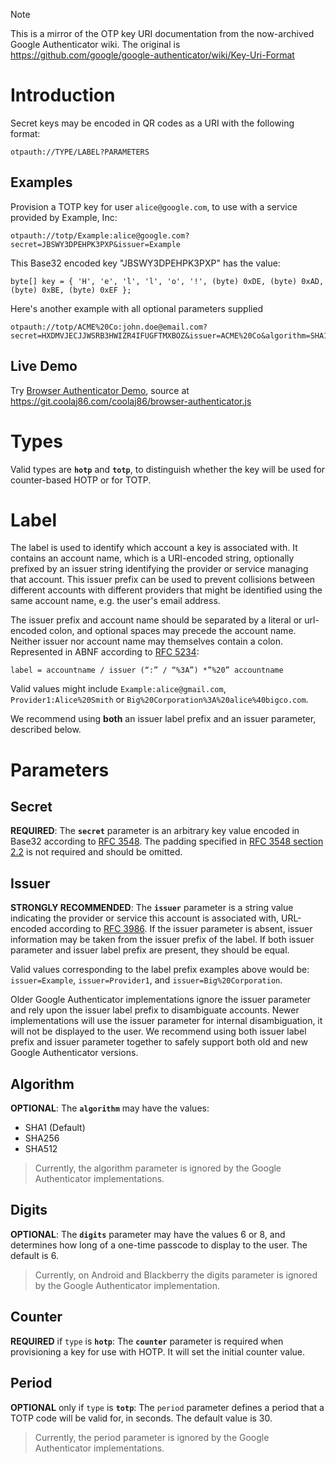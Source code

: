 > [!NOTE]
> This is a mirror of the OTP key URI documentation from
> the now-archived Google Authenticator wiki.
> The original is
> https://github.com/google/google-authenticator/wiki/Key-Uri-Format

Introduction
============

Secret keys may be encoded in QR codes as a URI with the following format:

```
otpauth://TYPE/LABEL?PARAMETERS
```

Examples
--------

Provision a TOTP key for user `alice@google.com`, to use with a service provided by Example, Inc:

```
otpauth://totp/Example:alice@google.com?secret=JBSWY3DPEHPK3PXP&issuer=Example
```

This Base32 encoded key "JBSWY3DPEHPK3PXP" has the value:

```
byte[] key = { 'H', 'e', 'l', 'l', 'o', '!', (byte) 0xDE, (byte) 0xAD, (byte) 0xBE, (byte) 0xEF };
```

Here's another example with all optional parameters supplied

```
otpauth://totp/ACME%20Co:john.doe@email.com?secret=HXDMVJECJJWSRB3HWIZR4IFUGFTMXBOZ&issuer=ACME%20Co&algorithm=SHA1&digits=6&period=30
```

Live Demo
---------

Try [Browser Authenticator Demo](https://authenticator.ppl.family/), source at <https://git.coolaj86.com/coolaj86/browser-authenticator.js>

Types
=====

Valid types are **`hotp`** and **`totp`**, to distinguish whether the key will be used
for counter-based HOTP or for TOTP.

Label
=====

The label is used to identify which account a key is associated with. It contains an account
name, which is a URI-encoded string, optionally prefixed by an issuer string identifying
the provider or service managing that account. This issuer prefix can be used to prevent
collisions between different accounts with different providers that might be identified
using the same account name, e.g. the user's email address.

The issuer prefix and account name should be separated by a literal or url-encoded colon,
and optional spaces may precede the account name. Neither issuer nor account name may
themselves contain a colon. Represented in ABNF according to [RFC 5234](http://tools.ietf.org/html/rfc5234):

```
label = accountname / issuer (“:” / “%3A”) *”%20” accountname
```

Valid values might include `Example:alice@gmail.com`, `Provider1:Alice%20Smith` or
`Big%20Corporation%3A%20alice%40bigco.com`.

We recommend using **both** an issuer label prefix and an issuer parameter, described below.

Parameters
==========

Secret
------

**REQUIRED**: The **`secret`** parameter is an arbitrary key value encoded in Base32
according to [RFC 3548](http://tools.ietf.org/html/rfc3548). The padding specified
in [RFC 3548 section 2.2](https://tools.ietf.org/html/rfc3548#section-2.2) is not
required and should be omitted.

Issuer
------

**STRONGLY RECOMMENDED**: The **`issuer`** parameter is a string value indicating
the provider or service this account is associated with, URL-encoded according to
[RFC 3986](http://tools.ietf.org/html/rfc3986). If the issuer parameter is absent,
issuer information may be taken from the issuer prefix of the label. If both issuer
parameter and issuer label prefix are present, they should be equal.

Valid values corresponding to the label prefix examples above would be: `issuer=Example`,
`issuer=Provider1`, and `issuer=Big%20Corporation`.

Older Google Authenticator implementations ignore the issuer parameter and rely upon
the issuer label prefix to disambiguate accounts. Newer implementations will use the
issuer parameter for internal disambiguation, it will not be displayed to the user.
We recommend using both issuer label prefix and issuer parameter together to safely
support both old and new Google Authenticator versions.

Algorithm
---------

**OPTIONAL**: The **`algorithm`**  may have the values:

* SHA1 (Default)
* SHA256
* SHA512

> Currently, the algorithm parameter is ignored by the Google Authenticator implementations.

Digits
------

**OPTIONAL**: The **`digits`** parameter may have the values 6 or 8, and determines how
long of a one-time passcode to display to the user. The default is 6.

> Currently, on Android and Blackberry the digits parameter is ignored by the Google Authenticator implementation.

Counter
-------

**REQUIRED** if `type` is **`hotp`**: The **`counter`** parameter is required when provisioning
a key for use with HOTP. It will set the initial counter value.

Period
------

**OPTIONAL** only if `type` is **`totp`**: The `period` parameter defines a period that a
TOTP code will be valid for, in seconds. The default value is 30.

> Currently, the period parameter is ignored by the Google Authenticator implementations.
